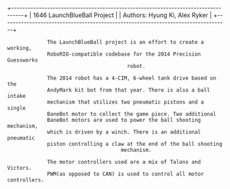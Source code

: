 +----------------------------------------------------------------------------------+
|                          1646 LaunchBlueBall Project                             |
|                          Authors: Hyung Ki, Alex Ryker                           |
+----------------------------------------------------------------------------------+

		         The LaunchBlueBall project is an effort to create a working,
		         RoboRIO-compatible codebase for the 2014 Precision Guessworks
		                                   robot.

		         The 2014 robot has a 4-CIM, 6-wheel tank drive based on the
		         AndyMark kit bot from that year. There is also a ball intake
		         mechanism that utilizes two pneumatic pistons and a single
		         BaneBot motor to collect the game piece. Two additional
		         BaneBot motors are used to power the ball shooting mechanism,
		         which is driven by a winch. There is an additional pneumatic
		         piston controlling a claw at the end of the ball shooting
		                                 mechanism.

		         The motor controllers used are a mix of Talons and Victors.
		         PWM(as opposed to CAN) is used to control all motor controllers.
